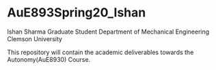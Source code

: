 # AuE893Spring20_Ishan
Ishan Sharma
Graduate Student
Department of Mechanical Engineering
Clemson University

This repository will contain the academic deliverables towards the Autonomy(AuE8930) Course. 
